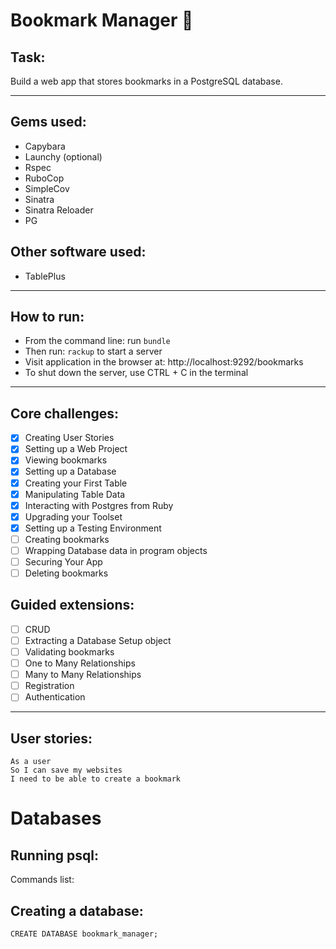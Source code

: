 # Bookmark Manager 🔖

## Task:
Build a web app that stores bookmarks in a PostgreSQL database.

---

## Gems used:
- Capybara
- Launchy (optional)
- Rspec
- RuboCop
- SimpleCov
- Sinatra
- Sinatra Reloader
- PG

## Other software used:
- TablePlus

---

## How to run:
- From the command line: run ``bundle``
- Then run: ``rackup`` to start a server
- Visit application in the browser at: http://localhost:9292/bookmarks
- To shut down the server, use CTRL + C in the terminal

---

## Core challenges:
- [x] Creating User Stories
- [x] Setting up a Web Project
- [x] Viewing bookmarks
- [x] Setting up a Database
- [x] Creating your First Table
- [x] Manipulating Table Data
- [x] Interacting with Postgres from Ruby
- [x] Upgrading your Toolset
- [x] Setting up a Testing Environment
- [ ] Creating bookmarks
- [ ] Wrapping Database data in program objects
- [ ] Securing Your App
- [ ] Deleting bookmarks

## Guided extensions:

- [ ] CRUD
- [ ] Extracting a Database Setup object
- [ ] Validating bookmarks
- [ ] One to Many Relationships
- [ ] Many to Many Relationships
- [ ] Registration
- [ ] Authentication

---

## User stories:

```
As a user
So I can save my websites
I need to be able to create a bookmark
```



# Databases 

## Running psql: 

Commands list:

## Creating a database:

```
CREATE DATABASE bookmark_manager;
```

